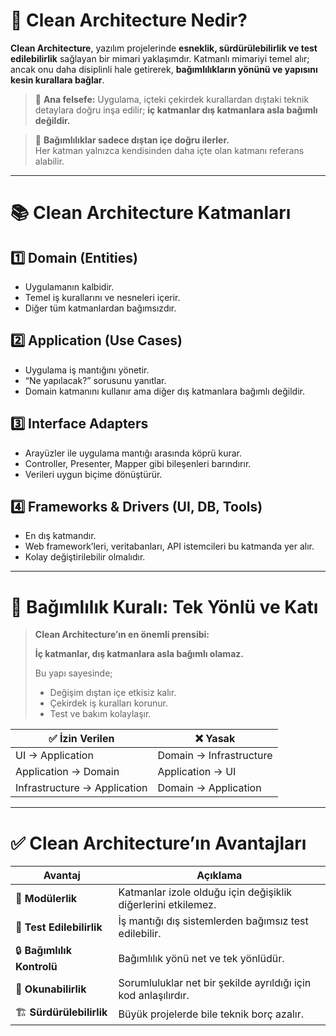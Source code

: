 # 🧱 Clean Architecture Nedir?

**Clean Architecture**, yazılım projelerinde **esneklik, sürdürülebilirlik ve test edilebilirlik** sağlayan bir mimari yaklaşımdır. Katmanlı mimariyi temel alır; ancak onu daha disiplinli hale getirerek, **bağımlılıkların yönünü ve yapısını kesin kurallara bağlar**.

> 🎯 **Ana felsefe:** Uygulama, içteki çekirdek kurallardan dıştaki teknik detaylara doğru inşa edilir; **iç katmanlar dış katmanlara asla bağımlı değildir.**

> 🔁 **Bağımlılıklar sadece dıştan içe doğru ilerler.**  
> Her katman yalnızca kendisinden daha içte olan katmanı referans alabilir.
---

# 📚 Clean Architecture Katmanları

## 1️⃣ Domain (Entities)
- Uygulamanın kalbidir.
- Temel iş kurallarını ve nesneleri içerir.
- Diğer tüm katmanlardan bağımsızdır.

## 2️⃣ Application (Use Cases)
- Uygulama iş mantığını yönetir.
- “Ne yapılacak?” sorusunu yanıtlar.
- Domain katmanını kullanır ama diğer dış katmanlara bağımlı değildir.

## 3️⃣ Interface Adapters
- Arayüzler ile uygulama mantığı arasında köprü kurar.
- Controller, Presenter, Mapper gibi bileşenleri barındırır.
- Verileri uygun biçime dönüştürür.

## 4️⃣ Frameworks & Drivers (UI, DB, Tools)
- En dış katmandır.
- Web framework’leri, veritabanları, API istemcileri bu katmanda yer alır.
- Kolay değiştirilebilir olmalıdır.

---

# 🚦 Bağımlılık Kuralı: Tek Yönlü ve Katı

> **Clean Architecture’ın en önemli prensibi:**  
>  
> **İç katmanlar, dış katmanlara asla bağımlı olamaz.**  
>  
> Bu yapı sayesinde;
> - Değişim dıştan içe etkisiz kalır.
> - Çekirdek iş kuralları korunur.
> - Test ve bakım kolaylaşır.

| ✅ İzin Verilen | ❌ Yasak |
|----------------|----------|
| UI → Application | Domain → Infrastructure |
| Application → Domain | Application → UI |
| Infrastructure → Application | Domain → Application |

---

# ✅ Clean Architecture’ın Avantajları

| Avantaj             | Açıklama |
|---------------------|----------|
| 🔧 **Modülerlik**     | Katmanlar izole olduğu için değişiklik diğerlerini etkilemez. |
| 🧪 **Test Edilebilirlik** | İş mantığı dış sistemlerden bağımsız test edilebilir. |
| 🔒 **Bağımlılık Kontrolü** | Bağımlılık yönü net ve tek yönlüdür. |
| 📖 **Okunabilirlik**     | Sorumluluklar net bir şekilde ayrıldığı için kod anlaşılırdır. |
| 🏗️ **Sürdürülebilirlik** | Büyük projelerde bile teknik borç azalır. |
